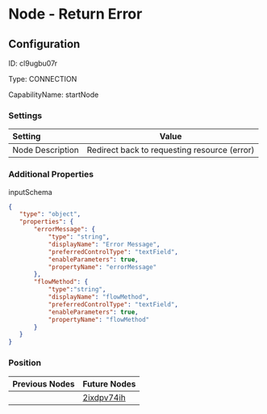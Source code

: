 # Node - Return Error
## Configuration
ID:  cl9ugbu07r

Type: CONNECTION 

CapabilityName: startNode

### Settings
| Setting | Value  |
| :------------------------ | ---------------------------------------- |
| Node Description | Redirect back to requesting resource (error) | 
 




### Additional Properties
inputSchema
 ```json 
{
	"type": "object",
	"properties": {
		"errorMessage": {
			"type": "string",
			"displayName": "Error Message",
			"preferredControlType": "textField",
			"enableParameters": true,
			"propertyName": "errorMessage"
		},
        "flowMethod": {
			"type":"string",
            "displayName": "flowMethod",
            "preferredControlType": "textField",
            "enableParameters": true,
            "propertyName": "flowMethod"
        }
	}
}
```




### Position
| Previous Nodes | Future Nodes |
| :------------- | ------------ |
|  | [2ixdpv74ih](./2ixdpv74ih.md) |